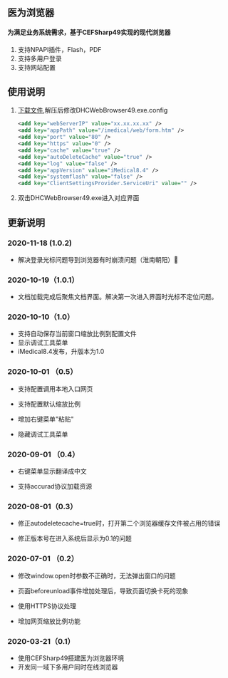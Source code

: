 ## 医为浏览器

#### 为满足业务系统需求，基于CEFSharp49实现的现代浏览器

1. 支持NPAPI插件，Flash，PDF
2. 支持多用户登录
3. 支持网站配置
## 使用说明
1. [下载文件](https://hisui.cn/tool/gen/mediwaybrowser/download),解压后修改DHCWebBrowser49.exe.config

   ```xml
   <add key="webServerIP" value="xx.xx.xx.xx" />
   <add key="appPath" value="/imedical/web/form.htm" />
   <add key="port" value="80" />
   <add key="https" value="0" />
   <add key="cache" value="true" />
   <add key="autoDeleteCache" value="true" />    
   <add key="log" value="false" />
   <add key="appVersion" value="iMedical8.4" />
   <add key="systemflash" value="false" />
   <add key="ClientSettingsProvider.ServiceUri" value="" />
   ```

2. 双击DHCWebBrowser49.exe进入对应界面

## 更新说明

### 2020-11-18 (1.0.2) ###

+ 解决登录光标问题导到浏览器有时崩溃问题（淮南朝阳）:bug:


### 2020-10-19（1.0.1） ###

+ 文档加载完成后聚焦文档界面。解决第一次进入界面时光标不定位问题。

### 2020-10-10（1.0） ###

+ 支持自动保存当前窗口缩放比例到配置文件
+ 显示调试工具菜单
+ iMedical8.4发布，升版本为1.0

### 2020-10-01 （0.5）

+ 支持配置调用本地入口网页

+ 支持配置默认缩放比例

+ 增加右键菜单"粘贴"

+ 隐藏调试工具菜单

### 2020-09-01 （0.4）

+ 右键菜单显示翻译成中文

+ 支持accurad协议加载资源


### 2020-08-01（0.3）

+ 修正autodeletecache=true时，打开第二个浏览器缓存文件被占用的错误

+ 修正版本号在进入系统后显示为0.1的问题


### 2020-07-01 （0.2） ###

+ 修改window.open时参数不正确时，无法弹出窗口的问题

+ 页面beforeunload事件增加处理后，导致页面切换卡死的现象

+ 使用HTTPS协议处理

+ 增加网页缩放比例功能


### 2020-03-21（0.1） ###
+ 使用CEFSharp49搭建医为浏览器环境
+ 开发同一域下多用户同时在线浏览器